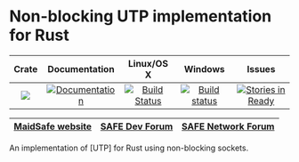 # Non-blocking UTP implementation for Rust

|Crate|Documentation|Linux/OS X|Windows|Issues|
|:---:|:-----------:|:--------:|:-----:|:----:|
|[![](http://meritbadge.herokuapp.com/tokio-utp)](https://crates.io/crates/tokio-utp)|[![Documentation](https://docs.rs/tokio-utp/badge.svg)](https://docs.rs/tokio-utp)|[![Build Status](https://travis-ci.org/maidsafe/tokio-utp.svg?branch=master)](https://travis-ci.org/maidsafe/tokio-utp)|[![Build status](https://ci.appveyor.com/api/projects/status/wk7vqat3xhly1ny1/branch/master?svg=true)](https://ci.appveyor.com/project/MaidSafe-QA/tokio-utp/branch/master)|[![Stories in Ready](https://badge.waffle.io/maidsafe/tokio-utp.png?label=ready&title=Ready)](https://waffle.io/maidsafe/tokio-utp)|

| [MaidSafe website](https://maidsafe.net) | [SAFE Dev Forum](https://forum.safedev.org) | [SAFE Network Forum](https://safenetforum.org) |
|:----------------------------------------:|:-------------------------------------------:|:----------------------------------------------:|

An implementation of [UTP] for Rust using non-blocking sockets.
